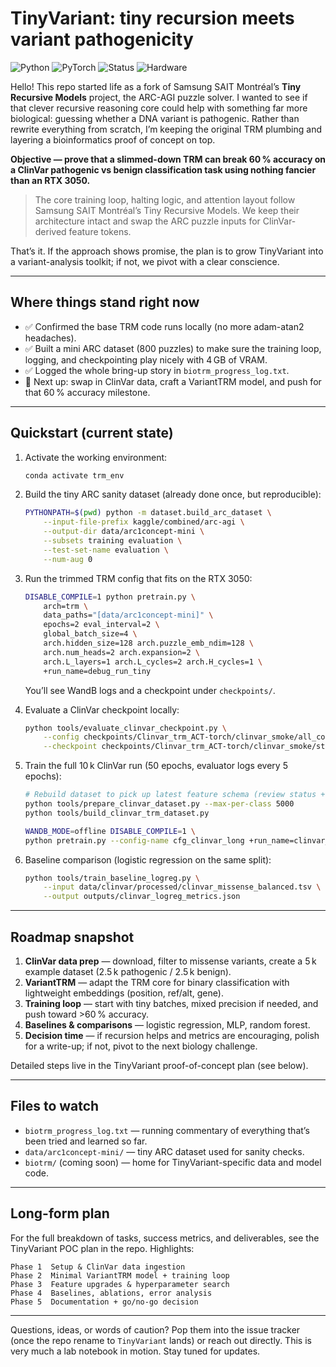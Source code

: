 # TinyVariant: tiny recursion meets variant pathogenicity

![Python](https://img.shields.io/badge/python-3.10-blue.svg)
![PyTorch](https://img.shields.io/badge/pytorch-2.0%2B-red.svg)
![Status](https://img.shields.io/badge/status-proof_of_concept-orange.svg)
![Hardware](https://img.shields.io/badge/hardware-RTX%203050-lightgrey.svg)

Hello! This repo started life as a fork of Samsung SAIT Montréal’s
**Tiny Recursive Models** project, the ARC-AGI puzzle solver. I wanted to see
if that clever recursive reasoning core could help with something far more
biological: guessing whether a DNA variant is pathogenic. Rather than rewrite
everything from scratch, I’m keeping the original TRM plumbing and layering a
bioinformatics proof of concept on top.

**Objective — prove that a slimmed-down TRM can break 60 % accuracy on a
ClinVar pathogenic vs benign classification task using nothing fancier than
an RTX 3050.**

> The core training loop, halting logic, and attention layout follow Samsung
> SAIT Montréal’s Tiny Recursive Models. We keep their architecture intact
> and swap the ARC puzzle inputs for ClinVar-derived feature tokens.

That’s it. If the approach shows promise, the plan is to grow TinyVariant into
a variant-analysis toolkit; if not, we pivot with a clear conscience.

---

## Where things stand right now

- ✅ Confirmed the base TRM code runs locally (no more adam-atan2 headaches).
- ✅ Built a mini ARC dataset (800 puzzles) to make sure the training loop,
  logging, and checkpointing play nicely with 4 GB of VRAM.
- ✅ Logged the whole bring-up story in `biotrm_progress_log.txt`.
- 🔄 Next up: swap in ClinVar data, craft a VariantTRM model, and push for that
  60 % accuracy milestone.

---

## Quickstart (current state)

1. Activate the working environment:
   ```bash
   conda activate trm_env
   ```
2. Build the tiny ARC sanity dataset (already done once, but reproducible):
   ```bash
   PYTHONPATH=$(pwd) python -m dataset.build_arc_dataset \
       --input-file-prefix kaggle/combined/arc-agi \
       --output-dir data/arc1concept-mini \
       --subsets training evaluation \
       --test-set-name evaluation \
       --num-aug 0
   ```
3. Run the trimmed TRM config that fits on the RTX 3050:
   ```bash
   DISABLE_COMPILE=1 python pretrain.py \
       arch=trm \
       data_paths="[data/arc1concept-mini]" \
       epochs=2 eval_interval=2 \
       global_batch_size=4 \
       arch.hidden_size=128 arch.puzzle_emb_ndim=128 \
       arch.num_heads=2 arch.expansion=2 \
       arch.L_layers=1 arch.L_cycles=2 arch.H_cycles=1 \
       +run_name=debug_run_tiny
   ```
   You’ll see WandB logs and a checkpoint under `checkpoints/`.

4. Evaluate a ClinVar checkpoint locally:
   ```bash
   python tools/evaluate_clinvar_checkpoint.py \
       --config checkpoints/Clinvar_trm_ACT-torch/clinvar_smoke/all_config.yaml \
       --checkpoint checkpoints/Clinvar_trm_ACT-torch/clinvar_smoke/step_62
   ```

5. Train the full 10 k ClinVar run (50 epochs, evaluator logs every 5 epochs):
   ```bash
   # Rebuild dataset to pick up latest feature schema (review status + clinical significance tokens)
   python tools/prepare_clinvar_dataset.py --max-per-class 5000
   python tools/build_clinvar_trm_dataset.py

   WANDB_MODE=offline DISABLE_COMPILE=1 \
   python pretrain.py --config-name cfg_clinvar_long +run_name=clinvar_long
   ```

6. Baseline comparison (logistic regression on the same split):
   ```bash
   python tools/train_baseline_logreg.py \
       --input data/clinvar/processed/clinvar_missense_balanced.tsv \
       --output outputs/clinvar_logreg_metrics.json
   ```

---

## Roadmap snapshot

1. **ClinVar data prep** — download, filter to missense variants, create a
   5 k example dataset (2.5 k pathogenic / 2.5 k benign).
2. **VariantTRM** — adapt the TRM core for binary classification with lightweight
   embeddings (position, ref/alt, gene).
3. **Training loop** — start with tiny batches, mixed precision if needed, and
   push toward >60 % accuracy.
4. **Baselines & comparisons** — logistic regression, MLP, random forest.
5. **Decision time** — if recursion helps and metrics are encouraging, polish
   for a write-up; if not, pivot to the next biology challenge.

Detailed steps live in the TinyVariant proof-of-concept plan (see below).

---

## Files to watch

- `biotrm_progress_log.txt` — running commentary of everything that’s been
  tried and learned so far.
- `data/arc1concept-mini/` — tiny ARC dataset used for sanity checks.
- `biotrm/` (coming soon) — home for TinyVariant-specific data and model code.

---

## Long-form plan

For the full breakdown of tasks, success metrics, and deliverables, see the
TinyVariant POC plan in the repo. Highlights:

```
Phase 1  Setup & ClinVar data ingestion
Phase 2  Minimal VariantTRM model + training loop
Phase 3  Feature upgrades & hyperparameter search
Phase 4  Baselines, ablations, error analysis
Phase 5  Documentation + go/no-go decision
```

---

Questions, ideas, or words of caution? Pop them into the issue tracker (once
the repo rename to `TinyVariant` lands) or reach out directly. This is very
much a lab notebook in motion. Stay tuned for updates.
